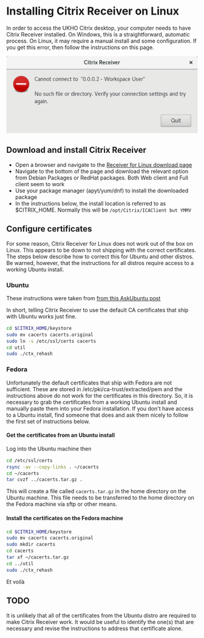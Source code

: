 # Installing Citrix Receiver on Linux

In order to access the UKHO Citrix desktop, your computer needs to have Citrix Receiver installed.  On Windows, this is a straightforward, automatic process.  On Linux, it may require a manual install and some configuration. If you get this error, then follow the instructions on this page.

![Linux error message](error.png)


## Download and install Citrix Receiver

- Open a browser and navigate to the [Receiver for Linux download page](https://www.citrix.com/en-gb/downloads/citrix-receiver/linux/receiver-for-linux-latest.html)
- Navigate to the bottom of the page and download the relevant option from Debian Packages or RedHat packages. Both Web client and Full client seem to work
- Use your package manager (apyt/yum/dnf) to install the downloaded package
- In the instructions below, the install location is referred to as $CITRIX_HOME.  Normally this will be ```/opt/Citrix/ICAClient but YMMV```

## Configure certificates

For some reason, Citrix Receiver for Linux does not work out of the box on Linux.  This appears to be down to not shipping with the correct certificates.  The steps below describe how to correct this for Ubuntu and other distros. Be warned, however, that the instructions for all distros require access to a working Ubuntu install.

### Ubuntu

These instructions were taken from [from this AskUbuntu post](https://askubuntu.com/questions/901448/citrix-receiver-error-1000119)

In short, telling Citrix Receiver to use the default CA certificates that ship with Ubuntu works just fine.

```sh
cd $CITRIX_HOME/keystore
sudo mv cacerts cacerts.original
sudo ln -s /etc/ssl/certs cacerts
cd util
sudo ./ctx_rehash
```

### Fedora 

Unfortunately the default certificates that ship with Fedora are not sufficient. These are stored in /etc/pki/ca-trust/extracted/pem and the instructions above do not work for the certificates in this directory. So, it is necessary to grab the certificates from a working Ubuntu install and manually paste them into your Fedora installation.  If you don't have access to a Ubuntu install, find someone that does and ask them nicely to follow the first set of instructions below.

#### Get the certificates from an Ubuntu install

Log into the Ubuntu machine then

```sh
cd /etc/ssl/certs
rsync -av --copy-links . ~/cacerts
cd ~/cacerts
tar cvzf ../cacerts.tar.gz .
```

This will create a file called ```cacerts.tar.gz``` in the home directory on the Ubuntu machine.  This file needs to be transferred to the home directory on the Fedora machine via sftp or other means.

#### Install the certificates on the Fedora machine

```sh
cd $CITRIX_HOME/keystore
sudo mv cacerts cacerts.original
sudo mkdir cacerts
cd cacerts
tar xf ~/cacerts.tar.gz
cd ../util
sudo ./ctx_rehash
```

Et voilà

## TODO 

It is unlikely that all of the certificates from the Ubuntu distro are required to make Citrix Receiver work.  It would be useful to identify the one(s) that are necessary and revise the instructions to address that certificate alone.
